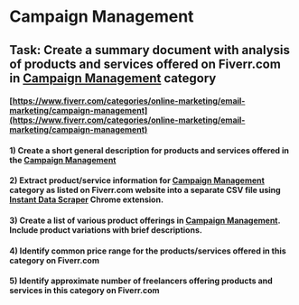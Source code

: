 # Campaign Management
## Task: Create a summary document with analysis of products and services offered on Fiverr.com in [Campaign Management](https://www.fiverr.com/categories/online-marketing/email-marketing/campaign-management) category
#### [https://www.fiverr.com/categories/online-marketing/email-marketing/campaign-management](https://www.fiverr.com/categories/online-marketing/email-marketing/campaign-management)
#### 1) Create a short general description for products and services offered in the [Campaign Management](https://www.fiverr.com/categories/online-marketing/email-marketing/campaign-management)
#### 2) Extract product/service information for [Campaign Management](https://www.fiverr.com/categories/online-marketing/email-marketing/campaign-management) category as listed on Fiverr.com website into a separate CSV file using [Instant Data Scraper](https://chrome.google.com/webstore/detail/instant-data-scraper/ofaokhiedipichpaobibbnahnkdoiiah) Chrome extension.
#### 3) Create a list of various product offerings in [Campaign Management](https://www.fiverr.com/categories/online-marketing/email-marketing/campaign-management). Include product variations with brief descriptions.
#### 4) Identify common price range for the products/services offered in this category on Fiverr.com
#### 5) Identify approximate number of freelancers offering products and services in this category on Fiverr.com
